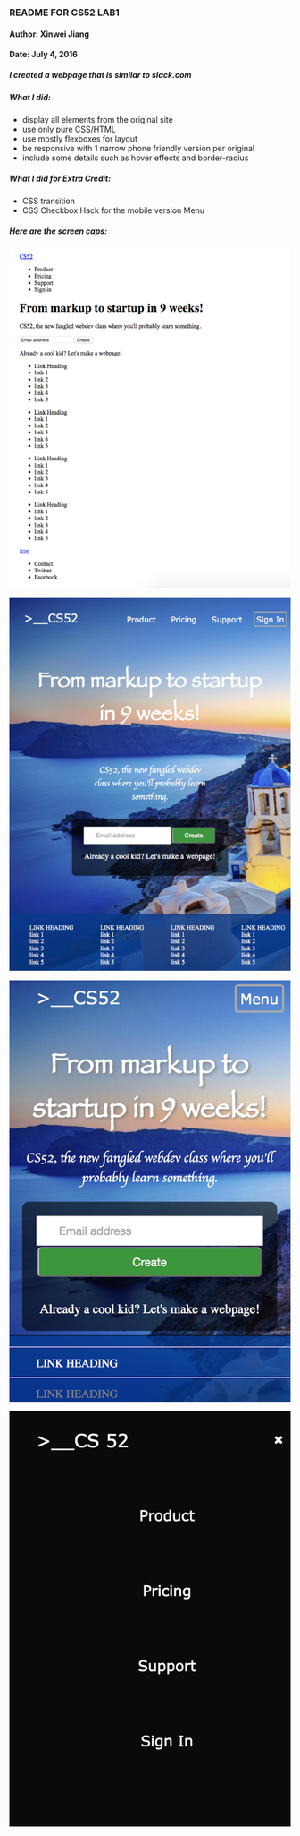 ### README FOR CS52 LAB1
#### Author: Xinwei Jiang
#### Date: July 4, 2016

##### I created a webpage that is similar to slack.com

##### What I did:

- display all elements from the original site
- use only pure CSS/HTML
- use mostly flexboxes for layout
- be responsive with 1 narrow phone friendly version per original
- include some details such as hover effects and border-radius

##### What I did for Extra Credit:

- CSS transition
- CSS Checkbox Hack for the mobile version Menu


##### Here are the screen caps:

![screen cap 1](screen_cap1.png)

![screen cap 2](screen_cap2.png)

![screen cap 3](screen_cap3.png)

![screen cap 4](screen_cap4.png)
